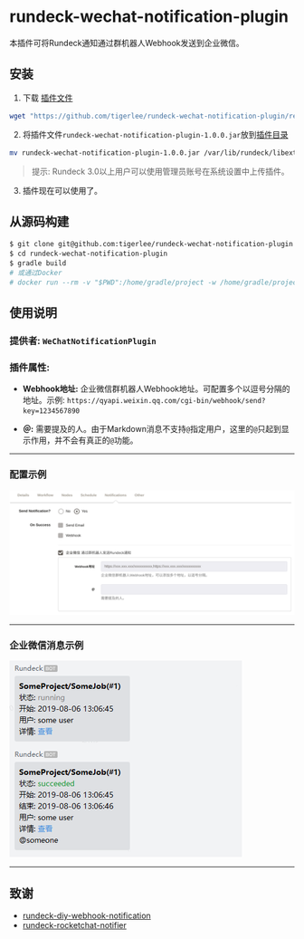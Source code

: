 # rundeck-wechat-notification-plugin

本插件可将Rundeck通知通过群机器人Webhook发送到企业微信。

## 安装

1. 下载 [插件文件](https://github.com/tigerlee/rundeck-wechat-notification-plugin/releases/download/v1.0.0/rundeck-wechat-notification-plugin-1.0.0.jar)

```sh
wget "https://github.com/tigerlee/rundeck-wechat-notification-plugin/releases/download/v1.0.0/rundeck-wechat-notification-plugin-1.0.0.jar"
```

2. 将插件文件`rundeck-wechat-notification-plugin-1.0.0.jar`放到[插件目录](https://rundeck.org/docs/developer/plugin-development.html)

```sh
mv rundeck-wechat-notification-plugin-1.0.0.jar /var/lib/rundeck/libext
```

> 提示: Rundeck 3.0以上用户可以使用管理员账号在系统设置中上传插件。

3. 插件现在可以使用了。

## 从源码构建

```sh
$ git clone git@github.com:tigerlee/rundeck-wechat-notification-plugin.git
$ cd rundeck-wechat-notification-plugin
$ gradle build
# 或通过Docker
# docker run --rm -v "$PWD":/home/gradle/project -w /home/gradle/project gradle build
```
## 使用说明
### 提供者: `WeChatNotificationPlugin`
### 插件属性:
 - __Webhook地址:__ 企业微信群机器人Webhook地址。可配置多个以逗号分隔的地址。示例: `https://qyapi.weixin.qq.com/cgi-bin/webhook/send?key=1234567890`  
  
 - __＠:__ 需要提及的人。由于Markdown消息不支持`@`指定用户，这里的`@`只起到显示作用，并不会有真正的`@`功能。

___
### 配置示例

![picture](docs/images/configuration.png)

___
### 企业微信消息示例

![picture](docs/images/wechat-example.png)
___

## 致谢

* [rundeck-diy-webhook-notification](https://github.com/theque5t/rundeck-diy-webhook-notification)
* [rundeck-rocketchat-notifier](https://github.com/JSzaszvari/rundeck-rocketchat-notifier)
